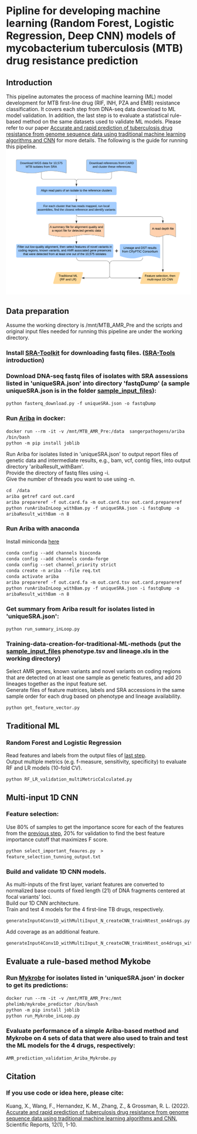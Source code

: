 # Pipline for developing machine learning (Random Forest, Logistic Regression, Deep CNN) models of mycobacterium tuberculosis (MTB) drug resistance prediction 

## Introduction

This pipeline automates the process of machine learning (ML) model development for MTB first-line drug (RIF, INH, PZA and EMB) resistance classification. It covers each step from DNA-seq data download to ML model validation. In addition, the last step is to evaluate a statistical rule-based method on the same datasets used to validate ML models.
Please refer to our paper [Accurate and rapid prediction of tuberculosis drug resistance from genome sequence data using traditional machine learning algorithms and CNN](https://www.nature.com/articles/s41598-022-06449-4) for more details.
The following is the guide for running this pipeline.
![alt text](https://github.com/KuangXY3/MTB-AMR-classification-CNN/blob/master/ML_model_development_flowchart.png)

## Data preparation

Assume the working directory is /mnt/MTB_AMR_Pre and the scripts and original input files needed for running this pipeline are under the working directory.

### Install [SRA-Toolkit](https://github.com/ncbi/sra-tools/wiki/02.-Installing-SRA-Toolkit) for downloading fastq files. ([SRA-Tools](https://github.com/ncbi/sra-tools) introduction)
### Download DNA-seq fastq files of isolates with SRA assessions listed in 'uniqueSRA.json' into directory 'fastqDump' (a sample uniqueSRA.json is in the folder [sample_input_files](https://github.com/KuangXY3/MTB-AMR-classification-CNN/tree/master/sample_input_files)):

    python fasterq_download.py -f uniqueSRA.json -o fastqDump 

### Run [Ariba](https://github.com/sanger-pathogens/ariba/blob/master/README.md#introduction) in docker:

    docker run --rm -it -v /mnt/MTB_AMR_Pre:/data  sangerpathogens/ariba  /bin/bash
    python -m pip install joblib
    
Run Ariba for isolates listed in 'uniqueSRA.json' to output report files of genetic data and intermediate results, e.g., bam, vcf, contig files, into output directory 'aribaResult_withBam'.  
Provide the directory of fastq files using -i.  
Give the number of threads you want to use using -n.

    cd  /data
    ariba getref card out.card
    ariba prepareref -f out.card.fa -m out.card.tsv out.card.prepareref
    python runAribaInLoop_withBam.py -f uniqueSRA.json -i fastqDump -o aribaResult_withBam -n 8 
### Run Ariba with anaconda
Install miniconda [here](https://docs.anaconda.com/miniconda/miniconda-install/)

    conda config --add channels bioconda
    conda config --add channels conda-forge
    conda config --set channel_priority strict
    conda create -n ariba --file req.txt
    conda activate ariba
    ariba prepareref -f out.card.fa -m out.card.tsv out.card.prepareref
    python runAribaInLoop_withBam.py -f uniqueSRA.json -i fastqDump -o aribaResult_withBam -n 8 

### Get summary from Ariba result for isolates listed in 'uniqueSRA.json':

    python run_summary_inLoop.py

### Training-data-creation-for-traditional-ML-methods (put the [sample_input_files](https://github.com/KuangXY3/MTB-AMR-classification-CNN/tree/master/sample_input_files) phenotype.tsv and lineage.xls in the working directory)
Select AMR genes, known variants and novel variants on coding regions that are detected on at least one sample as genetic features, and add 20 lineages together as the input feature set.  
Generate files of feature matrices, labels and SRA accessions in the same sample order for each drug based on phenotype and lineage availability.

    python get_feature_vector.py

## Traditional ML
### Random Forest and Logistic Regression 
Read features and labels from the output files of [last step](#Training-data-creation-for-traditional-ML-methods).  
Output multiple metrics (e.g. f-measure, sensitivity, specificity) to evaluate RF and LR models (10-fold CV).

    python RF_LR_validation_multiMetricCalculated.py

## Multi-input 1D CNN 
### Feature selection: 
Use 80% of samples  to get the importance score for each of the features from the [previous step](#Training-data-creation-for-traditional-ML-methods), 20% for validation to find the best feature importance cutoff that maximizes F score.

    python select_important_feaures.py  > feature_selection_tunning_output.txt

### Build and validate 1D CNN models.
As multi-inputs of the first layer, variant features are converted to normalized base counts of fixed length (21) of DNA fragments centered at focal variants' loci.  
Build our 1D CNN architecture.  
Train and test 4 models for the 4 first-line TB drugs, respectively.

    generateInput4Conv1D_withMultiInput_N_createCNN_trainNtest_on4drugs.py

Add coverage as an additional feature.

    generateInput4Conv1D_withMultiInput_N_createCNN_trainNtest_on4drugs_withCoverage.py


## Evaluate a rule-based method Mykobe

### Run [Mykrobe](https://github.com/Mykrobe-tools/mykrobe) for isolates listed in 'uniqueSRA.json' in docker to get its predictions:

    docker run --rm -it -v /mnt/MTB_AMR_Pre:/mnt  phelimb/mykrobe_predictor /bin/bash
    python -m pip install joblib
    python run_Mykrobe_inLoop.py

### Evaluate performance of a simple Ariba-based method and Mykrobe on 4 sets of data that were also used to train and test the ML models for the 4 drugs, respectively:

    AMR_prediction_validation_Ariba_Mykrobe.py

## Citation
### If you use code or idea here, please cite:
Kuang, X., Wang, F., Hernandez, K. M., Zhang, Z., & Grossman, R. L. (2022). [Accurate and rapid prediction of tuberculosis drug resistance from genome sequence data using traditional machine learning algorithms and CNN.](https://www.nature.com/articles/s41598-022-06449-4) Scientific Reports, 12(1), 1-10.